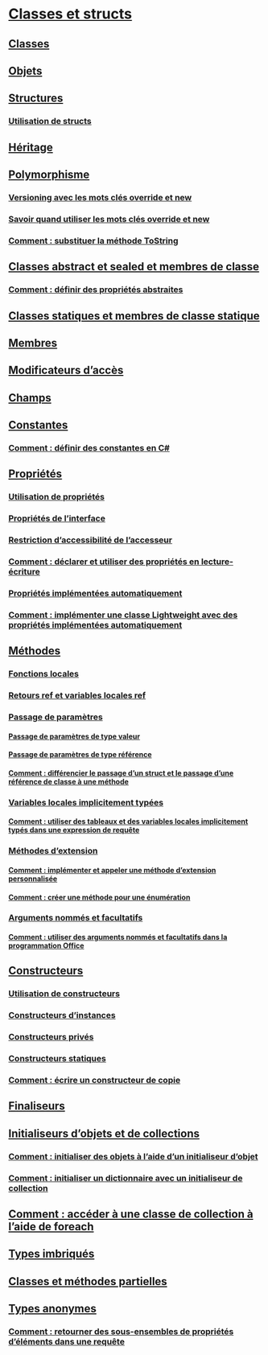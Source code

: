 # [Classes et structs](index.md)
## [Classes](classes.md)
## [Objets](objects.md)
## [Structures](structs.md)
### [Utilisation de structs](using-structs.md)
## [Héritage](inheritance.md)
## [Polymorphisme](polymorphism.md)
### [Versioning avec les mots clés override et new](versioning-with-the-override-and-new-keywords.md)
### [Savoir quand utiliser les mots clés override et new](knowing-when-to-use-override-and-new-keywords.md)
### [Comment : substituer la méthode ToString](how-to-override-the-tostring-method.md)
## [Classes abstract et sealed et membres de classe](abstract-and-sealed-classes-and-class-members.md)
### [Comment : définir des propriétés abstraites](how-to-define-abstract-properties.md)
## [Classes statiques et membres de classe statique](static-classes-and-static-class-members.md)
## [Membres](members.md)
## [Modificateurs d’accès](access-modifiers.md)
## [Champs](fields.md)
## [Constantes](constants.md)
### [Comment : définir des constantes en C#](how-to-define-constants.md)
## [Propriétés](properties.md)
### [Utilisation de propriétés](using-properties.md)
### [Propriétés de l’interface](interface-properties.md)
### [Restriction d’accessibilité de l’accesseur](restricting-accessor-accessibility.md)
### [Comment : déclarer et utiliser des propriétés en lecture-écriture](how-to-declare-and-use-read-write-properties.md)
### [Propriétés implémentées automatiquement](auto-implemented-properties.md)
### [Comment : implémenter une classe Lightweight avec des propriétés implémentées automatiquement](how-to-implement-a-lightweight-class-with-auto-implemented-properties.md)
## [Méthodes](methods.md)
### [Fonctions locales](local-functions.md)
### [Retours ref et variables locales ref](ref-returns.md)
### [Passage de paramètres](passing-parameters.md)
#### [Passage de paramètres de type valeur](passing-value-type-parameters.md)
#### [Passage de paramètres de type référence](passing-reference-type-parameters.md)
#### [Comment : différencier le passage d’un struct et le passage d’une référence de classe à une méthode](how-to-know-the-difference-passing-a-struct-and-passing-a-class-to-a-method.md)
### [Variables locales implicitement typées](implicitly-typed-local-variables.md)
#### [Comment : utiliser des tableaux et des variables locales implicitement typés dans une expression de requête](how-to-use-implicitly-typed-local-variables-and-arrays-in-a-query-expression.md)
### [Méthodes d’extension](extension-methods.md)
#### [Comment : implémenter et appeler une méthode d’extension personnalisée](how-to-implement-and-call-a-custom-extension-method.md)
#### [Comment : créer une méthode pour une énumération](how-to-create-a-new-method-for-an-enumeration.md)
### [Arguments nommés et facultatifs](named-and-optional-arguments.md)
#### [Comment : utiliser des arguments nommés et facultatifs dans la programmation Office](how-to-use-named-and-optional-arguments-in-office-programming.md)
## [Constructeurs](constructors.md)
### [Utilisation de constructeurs](using-constructors.md)
### [Constructeurs d’instances](instance-constructors.md)
### [Constructeurs privés](private-constructors.md)
### [Constructeurs statiques](static-constructors.md)
### [Comment : écrire un constructeur de copie](how-to-write-a-copy-constructor.md)
## [Finaliseurs](destructors.md)
## [Initialiseurs d’objets et de collections](object-and-collection-initializers.md)
### [Comment : initialiser des objets à l’aide d’un initialiseur d’objet](how-to-initialize-objects-by-using-an-object-initializer.md)
### [Comment : initialiser un dictionnaire avec un initialiseur de collection](how-to-initialize-a-dictionary-with-a-collection-initializer.md)
## [Comment : accéder à une classe de collection à l’aide de foreach](how-to-access-a-collection-class-with-foreach.md)
## [Types imbriqués](nested-types.md)
## [Classes et méthodes partielles](partial-classes-and-methods.md)
## [Types anonymes](anonymous-types.md)
### [Comment : retourner des sous-ensembles de propriétés d’éléments dans une requête](how-to-return-subsets-of-element-properties-in-a-query.md)
